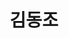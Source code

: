 ---
layout: hubs
key: Q7336146
title: 김동조
name: 김동조
description: 대한민국의 정치인
score: 0.005529642993340962
degree: 5
---
